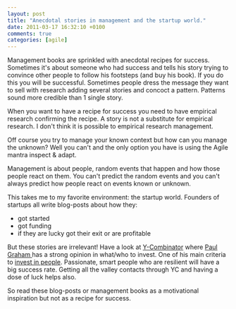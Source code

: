 ```yaml
---
layout: post
title: "Anecdotal stories in management and the startup world."
date: 2011-03-17 16:32:10 +0100
comments: true
categories: [agile]
---
```

Management books are sprinkled with anecdotal recipes for success. Sometimes it's about someone who had success and tells his story trying to convince other people to follow his footsteps (and buy his book). If you do this you will be successful. Sometimes people dress the message they want to sell with research adding several stories and concoct a pattern. Patterns sound more credible than 1 single story.

When you want to have a recipe for success you need to have empirical research confirming the recipe. A story is not a substitute for empirical research. I don't think it is possible to empirical research management.

<!--more--> 

Off course you try to manage your known context but how can you manage the unknown? Well you can't and the only option you have is using the Agile mantra inspect & adapt.

Management is about people, random events that happen and how those people react on them. You can't predict the random events and you can't always predict how people react on events known or unknown.

This takes me to my favorite environment: the startup world. Founders of startups all write blog-posts about how they:

* got started
* got funding
* if they are lucky got their exit or are profitable

But these stories are irrelevant! Have a look at [Y-Combinator](http://ycombinator.com/index.html) where [Paul Graham ](http://www.paulgraham.com/)has a strong opinion in what/who to invest. One of his main criteria to [invest in people](http://www.paulgraham.com/angelinvesting.html).  Passionate, smart people who are resilient will have a big success rate. Getting all the valley contacts through YC and having a dose of luck helps also.

So read these blog-posts or management books as a motivational inspiration but not as a recipe for success.
